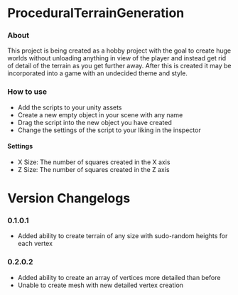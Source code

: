 # ProceduralTerrainGeneration

### About
This project is being created as a hobby project with the goal to create huge worlds without unloading anything in view of the player and instead get rid of detail of the terrain as you get further away. After this is created it may be incorporated into a game with an undecided theme and style.

### How to use
- Add the scripts to your unity assets
- Create a new empty object in your scene with any name
- Drag the script into the new object you have created
- Change the settings of the script to your liking in the inspector

#### Settings
- X Size: The number of squares created in the X axis
- Z Size: The number of squares created in the Z axis

# Version Changelogs

### 0.1.0.1
- Added ability to create terrain of any size with sudo-random heights for each vertex

### 0.2.0.2
- Added ability to create an array of vertices more detailed than before
- Unable to create mesh with new detailed vertex creation
